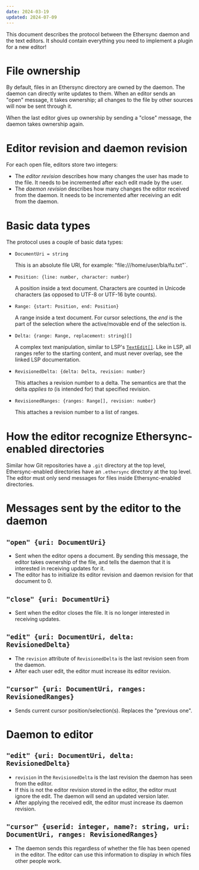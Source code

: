 ```yaml
---
date: 2024-03-19
updated: 2024-07-09
---
```


This document describes the protocol between the Ethersync daemon and the text editors. It should contain everything you need to implement a plugin for a new editor!

# File ownership

By default, files in an Ethersync directory are owned by the daemon. The daemon can directly write updates to them.
When an editor sends an "open" message, it takes ownership; all changes to the file by other sources will now be sent through it.

When the last editor gives up ownership by sending a "close" message, the daemon takes ownership again.

# Editor revision and daemon revision

For each open file, editors store two integers:

- The *editor revision* describes how many changes the user has made to the file. It needs to be incremented after each edit made by the user.
- The *daemon revision* describes how many changes the editor received from the daemon. It needs to be incremented after receiving an edit from the daemon.

# Basic data types

The protocol uses a couple of basic data types:

- `DocumentUri = string`

    This is an absolute file URI, for example: "file:///home/user/bla/fu.txt"`.

- `Position: {line: number, character: number}`

    A position inside a text document. Characters are counted in Unicode characters (as opposed to UTF-8 or UTF-16 byte counts).

- `Range: {start: Position, end: Position}`

    A range inside a text document. For cursor selections, the *end* is the part of the selection where the active/movable end of the selection is.

- `Delta: {range: Range, replacement: string}[]`

    A complex text manipulation, similar to LSP's [`TextEdit[]`](https://microsoft.github.io/language-server-protocol/specifications/lsp/3.17/specification/#textEditArray). Like in LSP, all ranges refer to the starting content, and must never overlap, see the linked LSP documentation.

- `RevisionedDelta: {delta: Delta, revision: number}`

    This attaches a revision number to a delta. The semantics are that the delta *applies to* (is intended for) that specified revision.

- `RevisionedRanges: {ranges: Range[], revision: number}`

    This attaches a revision number to a list of ranges.

# How the editor recognize Ethersync-enabled directories

Similar how Git repositories have a `.git` directory at the top level, Ethersync-enabled directories have an `.ethersync` directory at the top level. The editor must only send messages for files inside Ethersync-enabled directories.

# Messages sent by the editor to the daemon

## `"open" {uri: DocumentUri}`

- Sent when the editor opens a document. By sending this message, the editor takes ownership of the file, and tells the daemon that it is interested in receiving updates for it.
- The editor has to initialize its editor revision and daemon revision for that document to 0.

## `"close" {uri: DocumentUri}`

- Sent when the editor closes the file. It is no longer interested in receiving updates.

## `"edit" {uri: DocumentUri, delta: RevisionedDelta}`

- The `revision` attribute of `RevisionedDelta` is the last revision seen from the daemon.
- After each user edit, the editor must increase its editor revision.

## `"cursor" {uri: DocumentUri, ranges: RevisionedRanges}`

- Sends current cursor position/selection(s). Replaces the "previous one".

# Daemon to editor

## `"edit" {uri: DocumentUri, delta: RevisionedDelta}`

- `revision` in the `RevisionedDelta` is the last revision the daemon has seen from the editor.
- If this is not the editor revision stored in the editor, the editor must ignore the edit. The daemon will send an updated version later.
- After applying the received edit, the editor must increase its daemon revision.

## `"cursor" {userid: integer, name?: string, uri: DocumentUri, ranges: RevisionedRanges}`

- The daemon sends this regardless of whether the file has been opened in the editor. The editor can use this information to display in which files other people work.
